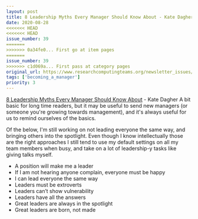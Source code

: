 ```yaml
---
layout: post
title: 8 Leadership Myths Every Manager Should Know About - Kate Dagher
date: 2020-08-28
<<<<<<< HEAD
<<<<<<< HEAD
issue_number: 39
=======
>>>>>>> 0a34fe0... First go at item pages
=======
issue_number: 39
>>>>>>> c1d069a... First pass at category pages
original_url: https://www.researchcomputingteams.org/newsletter_issues/0039
tags: ['becoming_a_manager']
priority: 3
---
```


<!-- markdownlint-disable MD033 -->
<!-- markdownlint-disable MD041 -->
<!-- markdownlint-disable MD049 -->

[8 Leadership Myths Every Manager Should Know About](https://fellow.app/blog/2020/leadership-myths-every-manager-should-know-about/) - Kate Dagher
A bit basic for long time readers, but it may be useful to send new managers (or someone you're growing towards management), and it's always useful for us to remind ourselves of the basics.

Of the below, I'm still working on not leading everyone the same way, and bringing others into the spotlight. Even though I know intellectually those are the right approaches I still tend to use my default settings on all my team members when busy, and take on a lot of leadership-y tasks like giving talks myself.

- A position will make me a leader
- If I am not hearing anyone complain, everyone must be happy
- I can lead everyone the same way
- Leaders must be extroverts
- Leaders can’t show vulnerability
- Leaders have all the answers
- Great leaders are always in the spotlight
- Great leaders are born, not made